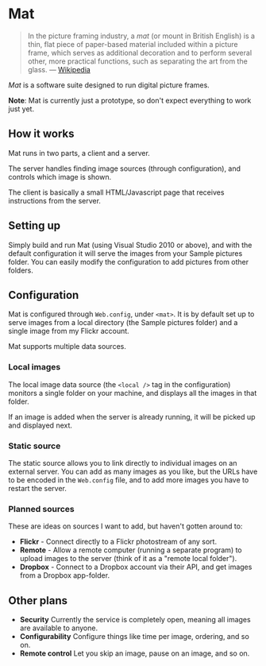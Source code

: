 # Mat

> In the picture framing industry, a *mat* (or mount in British English) is a thin, flat piece of paper-based material included within a picture frame, which serves as additional decoration and to perform several other, more practical functions, such as separating the art from the glass. — [Wikipedia][wikipedia]

*Mat* is a software suite designed to run digital picture frames.

**Note**: Mat is currently just a prototype, so don't expect everything to work just yet.

## How it works

Mat runs in two parts, a client and a server. 

The server handles finding image sources (through configuration), and controls which image is shown.

The client is basically a small HTML/Javascript page that receives instructions from the server.

## Setting up

Simply build and run Mat (using Visual Studio 2010 or above), and with the default configuration it will serve the images from your Sample pictures folder. You can easily modify the configuration to add pictures from other folders.

## Configuration

Mat is configured through `Web.config`, under `<mat>`.  It is by default set up to serve images from a local directory (the Sample pictures folder) and a single image from my Flickr account.

Mat supports multiple data sources.

### Local images

The local image data source (the `<local />` tag in the configuration) monitors a single folder on your machine, and displays all the images in that folder.

If an image is added when the server is already running, it will be picked up and displayed next.

### Static source

The static source allows you to link directly to individual images on an external server. You can add as many images as you like, but the URLs have to be encoded in the `Web.config` file, and to add more images you have to restart the server.

### Planned sources

These are ideas on sources I want to add, but haven't gotten around to:

* **Flickr** -  Connect directly to a Flickr photostream of any sort.
* **Remote** -  Allow a remote computer (running a separate program) to upload images to the server (think of it as a "remote local folder").
* **Dropbox** - Connect to a Dropbox account via their API, and get images from a Dropbox app-folder.

## Other plans

* **Security** Currently the service is completely open, meaning all images are available to anyone.
* **Configurability** Configure things like time per image, ordering, and so on.
* **Remote control** Let you skip an image, pause on an image, and so on.

[wikipedia]: http://en.wikipedia.org/wiki/Mat_(picture_framing)